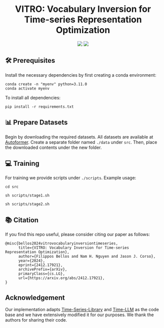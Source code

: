 <div align="center">
      
# VITRO: Vocabulary Inversion for Time-series Representation Optimization

<a href='https://arxiv.org/abs/2412.17921'><img src='https://img.shields.io/badge/ArXiv-2311.12886-red'></a> 
<a href='https://fil-mp.github.io/project_page/'><img src='https://img.shields.io/badge/Project-Page-Blue'></a>
</div>

## 🛠 Prerequisites

Install the necessary dependencies by first creating a conda environment:

```
conda create -n "myenv" python=3.11.0
conda activate myenv
```
To install all dependencies:
```
pip install -r requirements.txt
```

## 📊 Prepare Datasets

Begin by downloading the required datasets. All datasets are available at [Autoformer](https://drive.google.com/drive/folders/1ZOYpTUa82_jCcxIdTmyr0LXQfvaM9vIy). Create a separate folder named `./data` under `src`. Then, place the downloaded contents under the new folder.

## 💻 Training

For training we provide scripts under `./scripts`. Example usage:
```shell
cd src
```
```shell
sh scripts/stage1.sh
```
```shell
sh scripts/stage2.sh
```


## 📚 Citation
If you find this repo useful, please consider citing our paper as follows:
```
@misc{bellos2024vitrovocabularyinversiontimeseries,
      title={VITRO: Vocabulary Inversion for Time-series Representation Optimization}, 
      author={Filippos Bellos and Nam H. Nguyen and Jason J. Corso},
      year={2024},
      eprint={2412.17921},
      archivePrefix={arXiv},
      primaryClass={cs.LG},
      url={https://arxiv.org/abs/2412.17921}, 
}
```

## Acknowledgement
Our implementation adapts [Time-Series-Library](https://github.com/thuml/Time-Series-Library) and [Time-LLM](https://github.com/KimMeen/Time-LLM/) as the code base and we have extensively modified it for our purposes. We thank the authors for sharing their code.
